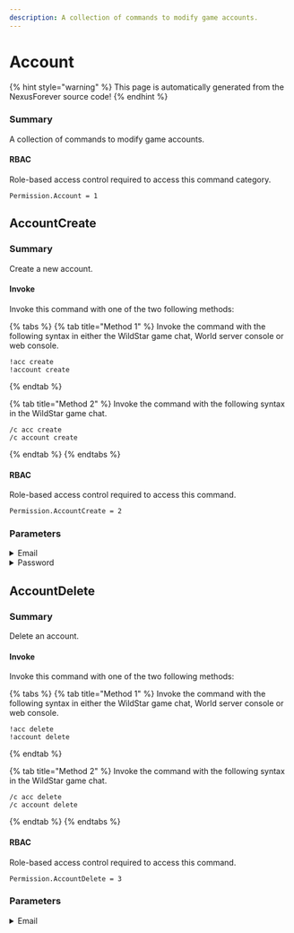 ```yaml
---
description: A collection of commands to modify game accounts.
---
```


# Account

{% hint style="warning" %}
This page is automatically generated from the NexusForever source code!
{% endhint %}

### Summary

A collection of commands to modify game accounts.

#### RBAC

Role-based access control required to access this command category.

```
Permission.Account = 1
```

## AccountCreate

### Summary

Create a new account.

#### Invoke

Invoke this command with one of the two following methods:

{% tabs %}
{% tab title="Method 1" %}
Invoke the command with the following syntax in either the WildStar game chat, World server console or web console.

```
!acc create
!account create
```
{% endtab %}

{% tab title="Method 2" %}
Invoke the command with the following syntax in the WildStar game chat.

```
/c acc create
/c account create
```
{% endtab %}
{% endtabs %}

#### RBAC

Role-based access control required to access this command.

```
Permission.AccountCreate = 2
```

### Parameters

<details>

<summary>Email</summary>

#### Summary

Email address for the new account

#### Optional

No

</details>

<details>

<summary>Password</summary>

#### Summary

Password for the new account

#### Optional

No

</details>

## AccountDelete

### Summary

Delete an account.

#### Invoke

Invoke this command with one of the two following methods:

{% tabs %}
{% tab title="Method 1" %}
Invoke the command with the following syntax in either the WildStar game chat, World server console or web console.

```
!acc delete
!account delete
```
{% endtab %}

{% tab title="Method 2" %}
Invoke the command with the following syntax in the WildStar game chat.

```
/c acc delete
/c account delete
```
{% endtab %}
{% endtabs %}

#### RBAC

Role-based access control required to access this command.

```
Permission.AccountDelete = 3
```

### Parameters

<details>

<summary>Email</summary>

#### Summary

Email address of the account to delete

#### Optional

No

</details>


